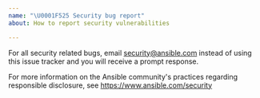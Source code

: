 ```yaml
---
name: "\U0001F525 Security bug report"
about: How to report security vulnerabilities

---
```


For all security related bugs, email security@ansible.com instead of using this issue tracker and you will receive a prompt response.

For more information on the Ansible community's practices regarding responsible disclosure, see https://www.ansible.com/security
